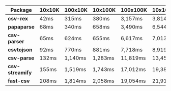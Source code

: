 | Package | 10x10K | 100x10K | 10x100K | 100x100K | 10x1000K 
|---------|---|---|---|---|---
| **csv-rex** | 42ms | 315ms | 380ms | 3,157ms | 3,814ms 
| **papaparse** | 68ms | 340ms | 658ms | 3,490ms | 6,544ms 
| **csv-parser** | 65ms | 624ms | 655ms | 6,617ms | 7,013ms 
| **csvtojson** | 92ms | 770ms | 881ms | 7,718ms | 8,919ms 
| **csv-parse** | 132ms | 1,140ms | 1,283ms | 11,819ms | 13,456ms 
| **csv-streamify** | 155ms | 1,519ms | 1,743ms | 17,012ms | 19,386ms 
| **fast-csv** | 208ms | 1,814ms | 2,058ms | 19,054ms | 21,911ms 
